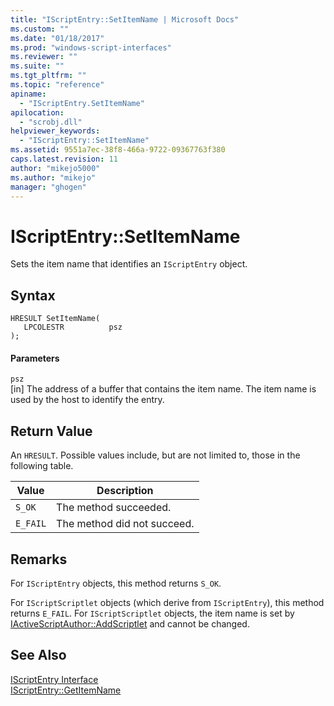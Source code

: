 ```yaml
---
title: "IScriptEntry::SetItemName | Microsoft Docs"
ms.custom: ""
ms.date: "01/18/2017"
ms.prod: "windows-script-interfaces"
ms.reviewer: ""
ms.suite: ""
ms.tgt_pltfrm: ""
ms.topic: "reference"
apiname: 
  - "IScriptEntry.SetItemName"
apilocation: 
  - "scrobj.dll"
helpviewer_keywords: 
  - "IScriptEntry::SetItemName"
ms.assetid: 9551a7ec-38f8-466a-9722-09367763f380
caps.latest.revision: 11
author: "mikejo5000"
ms.author: "mikejo"
manager: "ghogen"
---
```

# IScriptEntry::SetItemName
Sets the item name that identifies an `IScriptEntry` object.  
  
## Syntax  
  
```  
HRESULT SetItemName(  
   LPCOLESTR          psz  
);  
```  
  
#### Parameters  
 `psz`  
 [in] The address of a buffer that contains the item name. The item name is used by the host to identify the entry.  
  
## Return Value  
 An `HRESULT`. Possible values include, but are not limited to, those in the following table.  
  
|Value|Description|  
|-----------|-----------------|  
|`S_OK`|The method succeeded.|  
|`E_FAIL`|The method did not succeed.|  
  
## Remarks  
 For `IScriptEntry` objects, this method returns `S_OK`.  
  
 For `IScriptScriptlet` objects (which derive from `IScriptEntry`), this method returns `E_FAIL`. For `IScriptScriptlet` objects, the item name is set by [IActiveScriptAuthor::AddScriptlet](../../winscript/reference/iactivescriptauthor-addscriptlet.md) and cannot be changed.  
  
## See Also  
 [IScriptEntry Interface](../../winscript/reference/iscriptentry-interface.md)   
 [IScriptEntry::GetItemName](../../winscript/reference/iscriptentry-getitemname.md)